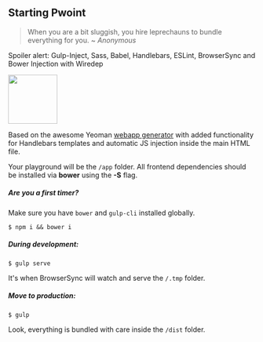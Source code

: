 ## Starting Pwoint

> When you are a bit sluggish, you hire leprechauns to bundle everything for you. ~ *Anonymous*

Spoiler alert: Gulp-Inject, Sass, Babel, Handlebars, ESLint, BrowserSync and Bower Injection with Wiredep

<img src="https://blog.openshift.com/wp-content/uploads/imported/yeoman-logo.png" height="100"/>

Based on the awesome Yeoman [webapp generator](https://github.com/yeoman/generator-webapp) with added functionality for Handlebars templates and automatic JS injection inside the main HTML file.

Your playground will be the `/app` folder. All frontend dependencies should be installed via **bower** using the **-S** flag.

##### Are you a first timer?
Make sure you have `bower` and `gulp-cli` installed globally.
```shell
$ npm i && bower i
```

##### During development:
```shell
$ gulp serve
```
It's when BrowserSync will watch and serve the `/.tmp` folder.

##### Move to production:
```shell
$ gulp
```
Look, everything is bundled with care inside the `/dist` folder.
